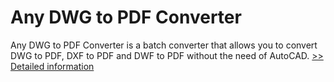 # Any DWG to PDF Converter
Any DWG to PDF Converter is a batch converter that allows you to convert DWG to PDF, DXF to PDF and DWF to PDF without the need of AutoCAD.
[>> Detailed information](https://secure.shareit.com/shareit/product.html?productid=223772&affiliateid=200057808)